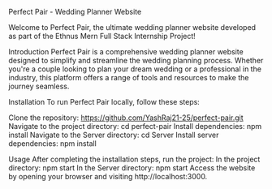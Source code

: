Perfect Pair - Wedding Planner Website

Welcome to Perfect Pair, the ultimate wedding planner website developed as part of the Ethnus Mern Full Stack Internship Project!

Introduction
Perfect Pair is a comprehensive wedding planner website designed to simplify and streamline the wedding planning process. Whether you're a couple looking to plan your dream wedding or a professional in the industry, this platform offers a range of tools and resources to make the journey seamless.

Installation
To run Perfect Pair locally, follow these steps:

Clone the repository: https://github.com/YashRaj21-25/perfect-pair.git
Navigate to the project directory: cd perfect-pair
Install dependencies: npm install
Navigate to the Server directory: cd Server
Install server dependencies: npm install

Usage
After completing the installation steps, run the project:
In the project directory: npm start
In the Server directory: npm start
Access the website by opening your browser and visiting http://localhost:3000.
